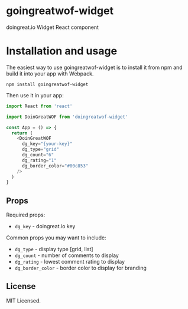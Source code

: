 # goingreatwof-widget
doingreat.io Widget React component

# Installation and usage

The easiest way to use goingreatwof-widget is to install it from npm and build it into your app with Webpack.

```
npm install goingreatwof-widget
```

Then use it in your app:

```js
import React from 'react'

import DoinGreatWOF from 'doingreatwof-widget'

const App = () => {
  return (
    <DoinGreatWOF
      dg_key="{your-key}"
      dg_type="grid"
      dg_count="6"
      dg_rating="1"
      dg_border_color="#00c853"
    />
  )
}
```

## Props

Required props:

- `dg_key` - doingreat.io key

Common props you may want to include:

- `dg_type` - display type [grid, list]
- `dg_count` - number of comments to display
- `dg_rating` - lowest comment rating to display
- `dg_border_color` - border color to display for branding

## License

MIT Licensed.
